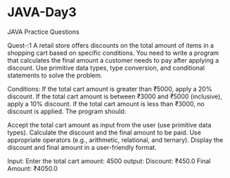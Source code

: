 # JAVA-Day3
JAVA Practice Questions

Quest-:1 A retail store offers discounts on the total amount of items in a shopping cart based on specific conditions. You need to write a program that calculates the final amount a customer needs to pay after applying a discount. Use primitive data types, type conversion, and conditional statements to solve the problem.

Conditions:
If the total cart amount is greater than ₹5000, apply a 20% discount.
If the total cart amount is between ₹3000 and ₹5000 (inclusive), apply a 10% discount.
If the total cart amount is less than ₹3000, no discount is applied.
The program should:

Accept the total cart amount as input from the user (use primitive data types).
Calculate the discount and the final amount to be paid.
Use appropriate operators (e.g., arithmetic, relational, and ternary).
Display the discount and final amount in a user-friendly format.

Input: Enter the total cart amount: 4500
output:
Discount: ₹450.0
Final Amount: ₹4050.0
